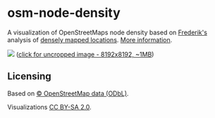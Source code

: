 osm-node-density
================

A visualization of OpenStreetMaps node density based on [Frederik's](http://www.openstreetmap.org/user/woodpeck) analysis of [densely mapped locations](http://fred.dev.openstreetmap.org/density/). [More information](http://www.openstreetmap.org/user/tyr_asd/diary/19549).

![](http://wiki.openstreetmap.org/w/images/2/2c/OSM-node-density-map-HD-crop-2013.png) ([click for uncropped image - 8192x8192, ~1MB](http://wiki.openstreetmap.org/w/images/2/2d/OSM-node-density-map-HD-2013.png))

Licensing
---------

Based on [© OpenStreetMap data (ODbL)](http://www.openstreetmap.org/copyright).

Visualizations [CC BY-SA 2.0](http://creativecommons.org/licenses/by-sa/2.0/).

